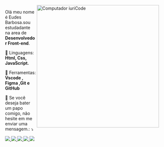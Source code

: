 <img src = "https://raw.githubusercontent.com/MicaelliMedeiros/micaellimedeiros/master/image/computer-illustration.png" min-width = "400px" max-width = "400px" width = "400px" align = "right" alt = "Computador iuriCode">

<p align = "left"> 
 Olá meu nome é Eudes Barbosa.sou estudadante na area de <strong>Desenvolvedor Front-end</strong>. <br>
 
</p>

<p align = "left">
  🦄 Linguagens: <strong> Html, Css, JavaScript.</strong>
</p>

<p align = "left">
  💼 Ferramentas: <strong>  Vscode , Figma ,Git e GitHub  </strong>
</p>

<p align = "left">
  💌  Se você deseja bater um papo comigo, não hesite em me enviar uma mensagem.: ⤵️
</p>

<p align = "left">
  <a href="https://mail.google.com/mail/u/1/?hl=pt_BR#inbox" alt="Gmail">
  <img src = "https://img.shields.io/badge/-Gmail-FF0000?style=flat-square&labelColor=FF0000&logo=gmail&logoColor=white&link=LINK-DO-SEU-EMAIL" /> </a>

  <a href="https://www.linkedin.com/feed/?trk=BR-SEM_google-adwords_Jordan-brand-sign-up" alt="Linkedin">
  <img src = "https://img.shields.io/badge/-Linkedin-0e76a8?style=flat-square&logo=Linkedin&logoColor=white&link=LINK-DO-SEU-LINKEDIN" /> </a>

  <a href="https://web.whatsapp.com/" alt="WhatsApp">
  <img src = "https://img.shields.io/badge/-WhatsApp-25d366?style=flat-square&labelColor=25d366&logo=whatsapp&logoColor=white&link=API-DO-SEU-WHATSAPP" /> </a>

  <a href="https://www.facebook.com/" alt="Facebook">
  <img src = "https://img.shields.io/badge/-Facebook-3b5998?style=flat-square&labelColor=3b5998&logo=facebook&logoColor=white&link=LINK-DO-SEU-FACEBOOK" /> </a>

  <a href="https://www.instagram.com/explore/?gclid=Cj0KCQiA8ICOBhDmARIsAEGI6o10C3z13Gg4N6jRaA8j__urmR8rIhoDNaX3qp9JcuhwMs0YSLDEHkMaAi6TEALw_wcB" alt="Instagram">
  <img src = "https://img.shields.io/badge/-Instagram-DF0174?style=flat-square&labelColor=DF0174&logo=instagram&logoColor=white&link=LINK-DO-SEU-INSTAGRAM" /> </a>
</p>  
